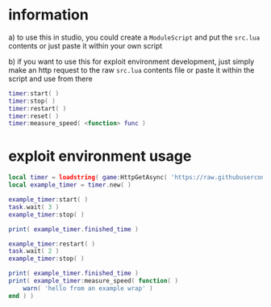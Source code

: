 # information
a) to use this in studio, you could create a `ModuleScript` and put the `src.lua` contents or just paste it within your own script

b) if you want to use this for exploit environment development, just simply make an http request to the raw `src.lua` contents file or paste it within the script and use from there

```lua
timer:start( )
timer:stop( )
timer:restart( )
timer:reset( )
timer:measure_speed( <function> func )
```

# exploit environment usage
```lua
local timer = loadstring( game:HttpGetAsync( 'https://raw.githubusercontent.com/networktraffic/timer/main/src.lua' ) )( )
local example_timer = timer.new( )

example_timer:start( )
task.wait( 3 )
example_timer:stop( )

print( example_timer.finished_time )

example_timer:restart( )
task.wait( 2 )
example_timer:stop( )

print( example_timer.finished_time )
print( example_timer:measure_speed( function( )
    warn( 'hello from an example wrap' )
end ) )
```
